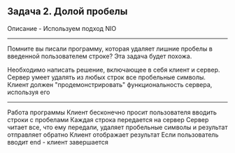 Задача 2. Долой пробелы
---

Описание - Используем подход NIO

---
Помните вы писали программу, которая удаляет лишние пробелы в введенной пользователем строке? Эта задача будет похожа.

Необходимо написать решение, включающее в себя клиент и сервер. Сервер умеет удалять из любых строк все пробельные символы. Клиент должен "продемонстрировать" функциональность сервера, используя его

---
Работа программы
Клиент бесконечно просит пользователя вводить строки с пробелами
Каждая строка передается на сервер
Сервер читает все, что ему передали, удаляет пробельные символы и результат отправляет обратно
Клиент отображает результат
Если пользователь вводит end - клиент завершается

